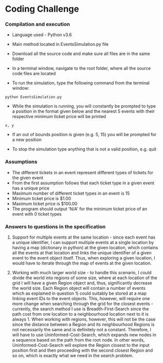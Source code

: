 # Coding Challenge

### Compilation and execution
* Language used - Python v3.6

* Main method located in EventsSimulation.py file

* Download all the source code and make sure all files are in the same folder

* In a terminal window, navigate to the root folder, where all the source code files are located

* To run the simulation, type the following command from the terminal window:
```
python EventsSimulation.py
```

* While the simulation is running, you will constantly be prompted to type a position in the format given below and
 the nearest 5 events with their respective minimum ticket price will be printed
```
x, y
```

* If an out of bounds position is given (e.g. 5, 15) you will be prompted for a new position

* To stop the simulation type anything that is not a valid position, e.g. quit

### Assumptions
* The different tickets in an event represent different types of tickets for the given event
* From the first assumption follows that each ticket type in a given event has a unique price
* Maximum number of different ticket types in an event is 15
* Minimum ticket price is $1.00
* Maximum ticket price is $100.00
* The program should output 'N/A' for the minimum ticket price of an event with 0 ticket types

### Answers to questions in the specification
1) Support for multiple events at the same location - since each event has a unique identifier, I can support multiple 
events at a single location by having a map (dictionary in python) at the given location, which contains all the events
at that location and links the unique identifier of a given event to the event object itself. Thus, when exploring a 
given location, I would have to iterate through the map of events at the given location.

2) Working with much larger world size - to handle this scenario, I could divide the world into regions of some size,
where at each location of the grid I will have a given Region object and, thus, significantly decrease the world size. 
Each Region object will contain a number of events which as explained in question 1) could suitably be stored at a map 
linking event IDs to the event objects. This, however, will require one more change when searching through the grid 
for the closest events - currently, the search method I use is Breadth-First-Search since the path cost from one 
location to a neighbourhood location next to it is always 1. When working with regions, however, this will not be the 
case since the distance between a Region and its neighbourhood Regions is not necessarily the same and is definitely not 
a constant. Therefore, I will have to use Uninformed-Cost-Search, which expands new nodes in a sequence based on the 
path from the root node. In other words, Uninformed-Cost-Search will explore the Region closest to the input position 
first and then proceeding with the second closest Region and so on, which is exactly what we need in the search problem.
